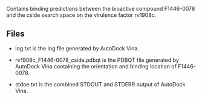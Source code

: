 Contains binding predictions between the bioactive compound F1446-0078 and the cside search space on the virulence factor rv1908c.

## Files

- log.txt is the log file generated by AutoDock Vina.

- rv1908c_F1446-0078_cside.pdbqt is the PDBQT file generated by AutoDock Vina containing the orientation and binding location of F1446-0078.

- stdoe.txt is the combined STDOUT and STDERR output of AutoDock Vina.

